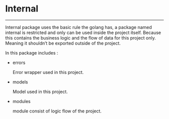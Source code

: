 # Internal
-----------

Internal package uses the basic rule the golang has, a package named internal is restricted and only can be used inside the project itself. Because this contains the business logic and the flow of data for this project only. Meaning it shouldn’t be exported outside of the project.

In this package includes :
* errors

  Error wrapper used in this project.

* models

  Model used in this project.

* modules

  module consist of logic flow of the project.